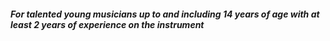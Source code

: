 ##### For talented young musicians up to and including 14 years of age with at least 2 years of experience on the instrument
